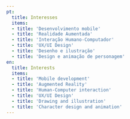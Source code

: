 ```yaml
---
pt:
  title: Interesses
  items:
  - title: 'Desenvolvimento mobile'
  - title: 'Realidade Aumentada'
  - title: 'Interação Humano-Computador'
  - title: 'UX/UI Design'
  - title: 'Desenho e ilustração'
  - title: 'Design e animação de personagem'
en:
  title: Interests
  items:
  - title: 'Mobile development'
  - title: 'Augmented Reality'
  - title: 'Human-Computer interaction'
  - title: 'UX/UI Design'
  - title: 'Drawing and illustration'
  - title: 'Character design and animation'
---
```

